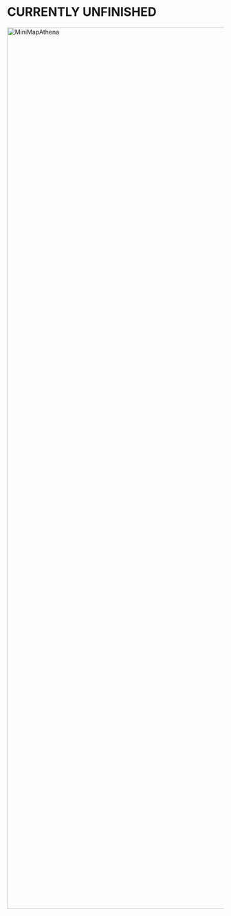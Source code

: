 # CURRENTLY UNFINISHED

<img width="2048" height="2048" alt="MiniMapAthena" src="https://github.com/user-attachments/assets/02470546-9522-4793-a36e-a3e61241708f" />
